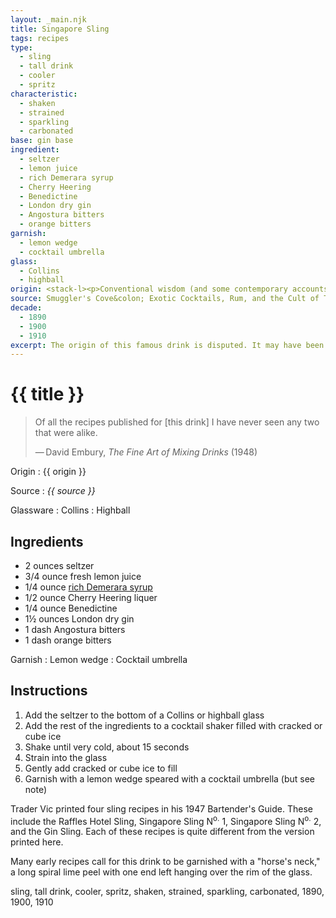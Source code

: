 ```yaml
---
layout: _main.njk
title: Singapore Sling
tags: recipes
type:
  - sling
  - tall drink
  - cooler
  - spritz
characteristic:
  - shaken
  - strained
  - sparkling
  - carbonated
base: gin base
ingredient:
  - seltzer
  - lemon juice
  - rich Demerara syrup
  - Cherry Heering
  - Benedictine
  - London dry gin
  - Angostura bitters
  - orange bitters
garnish:
  - lemon wedge
  - cocktail umbrella
glass:
  - Collins
  - highball
origin: <stack-l><p>Conventional wisdom (and some contemporary accounts) say this drink was invented by Ngiam Tong Boon while he worked as a bartender at Singapore's Raffles Hotel; the drink is likely a riff on the popular gin sling, itself a descendant of the gin Collins.</p><p>Based on a reference to a <q>pink sling</q> in a 1903 Singapore newspaper, the Singapore Sling is likely to have been invented around that year (the Raffles bar claims it was invented in 1915, the year Boon died). However, David Wondrich claims that the drink <a href="https://www.esquire.com/food-drink/drinks/a9663/authentic-cocktail-recipes-0411/" target="_blank" rel="external noopener">was created in the 1890s</a> and wasn't related to the Raffles until the 1920s.</p><p>The drink is also sometimes called the Raffles Hotel Sling or the Straights Sling.</p></stack-l>
source: Smuggler's Cove&colon; Exotic Cocktails, Rum, and the Cult of Tiki
decade:
  - 1890
  - 1900
  - 1910
excerpt: The origin of this famous drink is disputed. It may have been invented by Ngiam Tong Boon for the Raffles Hotel circa 1915. But according to David Wondrich, it may have existed as early as the 1890s.
---
```

<!-- markdownlint-disable MD025 -->
# {{ title }}
<!-- markdownlint-enable MD025 -->

> Of all the recipes published for [this drink] I have never seen any two that were alike.
>
> —&NoBreak;&thinsp;&NoBreak;David Embury, <cite>The Fine Art of Mixing Drinks</cite> (1948)

Origin
  : {{ origin }}

Source
  : <cite><span data-pagefind-filter="Source">{{ source }}</span></cite>

Glassware
  : <span data-pagefind-filter="Glassware">Collins</span>
  : <span data-pagefind-filter="Glassware">Highball</span>

## Ingredients

* 2 ounces seltzer
* 3/4 ounce fresh lemon juice
* 1/4 ounce [rich Demerara syrup](/mixes/2-1-simple-syrup)
* 1/2 ounce Cherry Heering liquer
* 1/4 ounce Benedictine
* 1&frac12; ounces London dry gin
* 1 dash Angostura bitters
* 1 dash orange bitters

Garnish
  : <span data-pagefind-filter="Garnish">Lemon wedge</span>
  : <span data-pagefind-filter="Garnish">Cocktail umbrella</span>

## Instructions

1. Add the seltzer to the bottom of a Collins or highball glass
2. Add the rest of the ingredients to a cocktail shaker filled with cracked or cube ice
3. Shake until very cold, about 15 seconds
4. Strain into the glass
5. Gently add cracked or cube ice to fill
6. Garnish with a lemon wedge speared with a cocktail umbrella (but see note)

<tiki-callout type="note">

  Trader Vic printed four sling recipes in his 1947 Bartender's Guide. These include the Raffles Hotel Sling, Singapore Sling N<sup>o.</sup> 1, Singapore Sling N<sup>o.</sup> 2, and the Gin Sling. Each of these recipes is quite different from the version printed here.

</tiki-callout>

<tiki-callout type="note">

  Many early recipes call for this drink to be garnished with a "horse's neck," a long spiral lime peel with one end left hanging over the rim of the glass.

</tiki-callout>

<div
  class="sr-only"
  data-cat[0]="Drink"
  data-type[0]="Sling"
  data-type[1]="Tall drink"
  data-type[2]="Cooler"
  data-type[3]="Spritz"
  data-char[0]="Shaken"
  data-char[1]="Strained"
  data-char[2]="Sparkling"
  data-char[3]="Carbonated"
  data-base[0]="Gin"
  data-ingredient[0]="Seltzer"
  data-ingredient[1]="Soda water"
  data-ingredient[2]="Lemon juice"
  data-ingredient[3]="Rich Demerara syrup"
  data-ingredient[4]="Cherry Heering"
  data-ingredient[5]="Benedictine"
  data-ingredient[6]="Gin, London dry"
  data-ingredient[7]="Angostura bitters"
  data-ingredient[8]="Orange bitters"
  data-juice[0]="Lemon juice"
  data-syrup[0]="Rich Demerara syrup"
  data-liquor[0]="Cherry Heering"
  data-liquor[1]="Benedictine"
  data-liquor[2]="Gin, London dry"
  data-soda[0]="Seltzer"
  data-soda[1]="Soda water"
  data-bitters[0]="Angostura bitters"
  data-bitters[1]="Orange bitters"
  data-origin[0]="Ngiam Tong Boon"
  data-origin[1]="Raffles Hotel, Singapore"
  data-decade[0]="1890"
  data-decade[1]="1900"
  data-decade[2]="1910"
  data-pagefind-filter="
    Category[data-cat[0]],
    Type[data-type[0]],
    Type[data-type[1]],
    Type[data-type[2]],
    Type[data-type[3]],
    Characteristic[data-char[0]],
    Characteristic[data-char[1]],
    Characteristic[data-char[2]],
    Characteristic[data-char[3]],
    Base[data-base[0]],
    Ingredient[data-ingredient[0]],
    Ingredient[data-ingredient[1]],
    Ingredient[data-ingredient[2]],
    Ingredient[data-ingredient[3]],
    Ingredient[data-ingredient[4]],
    Ingredient[data-ingredient[5]],
    Ingredient[data-ingredient[6]],
    Ingredient[data-ingredient[7]],
    Ingredient[data-ingredient[8]],
    Juice[data-juice[0]],
    Syrup[data-syrup[0]],
    Liquor[data-liquor[0]],
    Liquor[data-liquor[1]],
    Liquor[data-liquor[2]],
    Soda & seltzer[data-soda[0]],
    Soda & seltzer[data-soda[1]],
    Bitters[data-bitters[0]],
    Bitters[data-bitters[1]],
    Origin[data-origin[0]],
    Origin[data-origin[1]],
    Decade[data-decade[0]],
    Decade[data-decade[1]],
    Decade[data-decade[2]]
  "
>
</div>

<div class="keywords" aria-hidden>sling, tall drink, cooler, spritz, shaken, strained, sparkling, carbonated, 1890, 1900, 1910</div>
